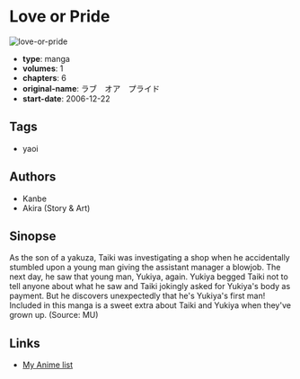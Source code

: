 # Love or Pride

![love-or-pride](https://cdn.myanimelist.net/images/manga/3/22600.jpg)

-   **type**: manga
-   **volumes**: 1
-   **chapters**: 6
-   **original-name**: ラブ　オア　プライド
-   **start-date**: 2006-12-22

## Tags

-   yaoi

## Authors

-   Kanbe
-   Akira (Story & Art)

## Sinopse

As the son of a yakuza, Taiki was investigating a shop when he accidentally stumbled upon a young man giving the assistant manager a blowjob. The next day, he saw that young man, Yukiya, again. Yukiya begged Taiki not to tell anyone about what he saw and Taiki jokingly asked for Yukiya's body as payment. But he discovers unexpectedly that he's Yukiya's first man! Included in this manga is a sweet extra about Taiki and Yukiya when they've grown up. (Source: MU)

## Links

-   [My Anime list](https://myanimelist.net/manga/6810/Love_or_Pride)
